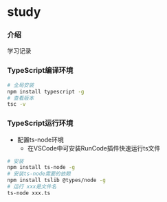 # study

### 介绍
学习记录

### TypeScript编译环境

```sh
# 全局安装
npm install typescript -g
# 查看版本
tsc -v
```

### TypeScript运行环境

- 配置ts-node环境
  - 在VSCode中可安装RunCode插件快速运行ts文件

```sh
# 安装
npm install ts-node -g
# 安装ts-node需要的依赖
npm install tslib @types/node -g
# 运行 xxx是文件名
ts-node xxx.ts
```


